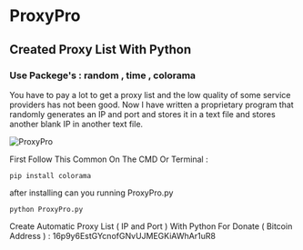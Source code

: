 # ProxyPro
## Created Proxy List With Python
### Use Packege's : random , time , colorama

You have to pay a lot to get a proxy list and the low quality of some service providers has not been good. Now I have written a proprietary program that randomly generates an IP and port and stores it in a text file and stores another blank IP in another text file.

![ProxyPro](https://github.com/Pymmdrza/ProxyPro/blob/main/Capture_2022_02_24_09_39_17_811.png)

First Follow This Common On The CMD Or Terminal :

```
pip install colorama

```

after installing can you running ProxyPro.py

```
python ProxyPro.py
```

Create Automatic Proxy List ( IP and Port ) With Python
For Donate ( Bitcoin Address ) : 16p9y6EstGYcnofGNvUJMEGKiAWhAr1uR8
